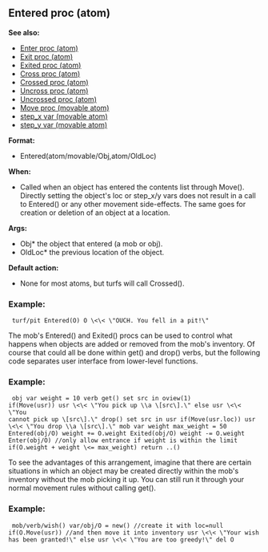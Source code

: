 ## Entered proc (atom)
**See also:**
*   [Enter proc (atom)](/atom/proc/Enter)
*   [Exit proc (atom)](/atom/proc/Exit)
*   [Exited proc (atom)](/atom/proc/Exited)
*   [Cross proc (atom)](/atom/proc/Cross)
*   [Crossed proc (atom)](/atom/proc/Crossed)
*   [Uncross proc (atom)](/atom/proc/Uncross)
*   [Uncrossed proc (atom)](/atom/proc/Uncrossed)
*   [Move proc (movable atom)](/atom/movable/proc/Move)
*   [step_x var (movable atom)](/atom/movable/var/step_x)
*   [step_y var (movable atom)](/atom/movable/var/step_y)
<!-- -->
**Format:**
*   Entered(atom/movable/Obj,atom/OldLoc)
<!-- -->
**When:**
*   Called when an object has entered the contents list through Move().
    Directly setting the object\'s loc or step_x/y vars does not result
    in a call to Entered() or any other movement side-effects. The same
    goes for creation or deletion of an object at a location.
<!-- -->
**Args:**
*   Obj* the object that entered (a mob or obj).
*   OldLoc* the previous location of the object.
<!-- -->
**Default action:**
*   None for most atoms, but turfs will call Crossed().
### Example:

```
 turf/pit Entered(O) O \<\< \"OUCH. You fell in a pit!\"

```
 

The mob\'s Entered() and Exited() procs can be used
to control what happens when objects are added or removed from the
mob\'s inventory. Of course that could all be done within get() and
drop() verbs, but the following code separates user interface from
lower-level functions.
### Example:

```
 obj var weight = 10 verb get() set src in oview(1)
if(Move(usr)) usr \<\< \"You pick up \\a \[src\].\" else usr \<\< \"You
cannot pick up \[src\].\" drop() set src in usr if(Move(usr.loc)) usr
\<\< \"You drop \\a \[src\].\" mob var weight max_weight = 50
Entered(obj/O) weight += O.weight Exited(obj/O) weight -= O.weight
Enter(obj/O) //only allow entrance if weight is within the limit
if(O.weight + weight \<= max_weight) return ..() 
```
 

To
see the advantages of this arrangement, imagine that there are certain
situations in which an object may be created directly within the mob\'s
inventory without the mob picking it up. You can still run it through
your normal movement rules without calling get().
### Example:

```
 mob/verb/wish() var/obj/O = new() //create it with loc=null
if(O.Move(usr)) //and then move it into inventory usr \<\< \"Your wish
has been granted!\" else usr \<\< \"You are too greedy!\" del O

```
